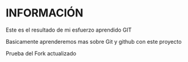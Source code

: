 # INFORMACIÓN 

Este es el resultado de mi esfuerzo aprendido GIT 

Basicamente aprenderemos mas sobre Git y github con este proyecto

Prueba del Fork actualizado 
